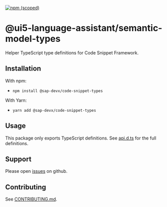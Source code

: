 [![npm (scoped)](https://img.shields.io/npm/v/@sap-devx/code-snippet-types.svg)](https://www.npmjs.com/package/@sap-devx/code-snippet-types)

# @ui5-language-assistant/semantic-model-types

Helper TypeScript type definitions for Code Snippet Framework.

## Installation

With npm:

- `npm install @sap-devx/code-snippet-types`

With Yarn:

- `yarn add @sap-devx/code-snippet-types`

## Usage

This package only exports TypeScript definitions.
See [api.d.ts](./api.d.ts) for the full definitions.

## Support

Please open [issues](https://github.com/SAP/code-snippet/issues) on github.

## Contributing

See [CONTRIBUTING.md](./CONTRIBUTING.md).
